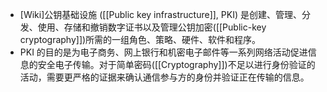 - [Wiki]公钥基础设施 ([[Public key infrastructure]], PKI) 是创建、管理、分发、使用、存储和撤销数字证书以及管理公钥加密([[Public-key cryptography]])所需的一组角色、策略、硬件、软件和程序。
- PKI 的目的是为电子商务、网上银行和机密电子邮件等一系列网络活动促进信息的安全电子传输。对于简单密码([[Cryptography]])不足以进行身份验证的活动，需要更严格的证据来确认通信参与方的身份并验证正在传输的信息。